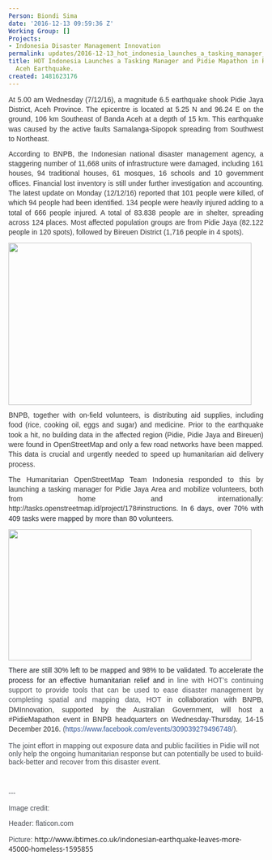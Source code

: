 ```yaml
---
Person: Biondi Sima
date: '2016-12-13 09:59:36 Z'
Working Group: []
Projects:
- Indonesia Disaster Management Innovation
permalink: updates/2016-12-13_hot_indonesia_launches_a_tasking_manager_and_pidie_mapathon_in_response_to_aceh_
title: HOT Indonesia Launches a Tasking Manager and Pidie Mapathon in Response to
  Aceh Earthquake.
created: 1481623176
---
```

<p style="line-height: 1.38; margin-top: 0pt; margin-bottom: 8pt; text-align: justify;" dir="ltr"><span style="font-size: 14px; font-family: Arial; color: #333333; background-color: transparent; font-weight: 400; font-style: normal; font-variant: normal; text-decoration: none; vertical-align: baseline; white-space: pre-wrap;">At 5.00 am Wednesday (7/12/16), a magnitude 6.5 earthquake shook Pidie Jaya District, Aceh Province. The epicentre is located at 5.25 N and 96.24 E on the ground, 106 km Southeast of Banda Aceh at a depth of 15 km. This earthquake was caused by the active faults Samalanga-Sipopok spreading from Southwest to Northeast. </span></p><p style="line-height: 1.38; margin-top: 0pt; margin-bottom: 8pt; text-align: justify;" dir="ltr"><span style="font-size: 14px; font-family: Arial; color: #333333; background-color: transparent; font-weight: 400; font-style: normal; font-variant: normal; text-decoration: none; vertical-align: baseline; white-space: pre-wrap;">According to BNPB, the Indonesian national disaster management agency, a staggering number of 11,668 units of infrastructure were damaged, including 161 houses, 94 traditional houses, 61 mosques, 16 schools and 10 government offices. Financial lost inventory is still under further investigation and accounting. The latest update on Monday (12/12/16) reported that 101 people were killed, of which 94 people had been identified. 134 people were heavily injured adding to a total of 666 people injured. A total of 83.838 people are in shelter, spreading across 124 places. Most affected population groups are from Pidie Jaya (82.122 people in 120 spots), followed by Bireuen District (1,716 people in 4 spots).</span></p><p style="line-height: 1.38; margin-top: 0pt; margin-bottom: 8pt; text-align: justify;" dir="ltr"><span style="font-size: 14px; font-family: Arial; color: #333333; background-color: transparent; font-weight: 400; font-style: normal; font-variant: normal; text-decoration: none; vertical-align: baseline; white-space: pre-wrap;"><img class="image-large" src="/sites/default/files/styles/large/public/aceh-earthquake-indonesia.jpg?itok=GDxhn0PO" alt="" width="480" height="320"></span></p><p style="line-height: 1.38; margin-top: 0pt; margin-bottom: 8pt; text-align: justify;" dir="ltr"><span style="font-size: 14px; font-family: Arial; color: #333333; background-color: transparent; font-weight: 400; font-style: normal; font-variant: normal; text-decoration: none; vertical-align: baseline; white-space: pre-wrap;">BNPB, together with on-field volunteers, is distributing aid supplies, including food (rice, cooking oil, eggs and sugar) and medicine. Prior to the earthquake took a hit, no building data in the affected region (Pidie, Pidie Jaya and Bireuen) were found in OpenStreetMap and only a few road networks have been mapped. This data is crucial and urgently needed to speed up humanitarian aid delivery process.</span></p><p style="line-height: 1.38; margin-top: 0pt; margin-bottom: 8pt; text-align: justify;" dir="ltr"><span style="font-size: 14px; font-family: Arial; color: #333333; background-color: transparent; font-weight: 400; font-style: normal; font-variant: normal; text-decoration: none; vertical-align: baseline; white-space: pre-wrap;">The Humanitarian OpenStreetMap Team Indonesia responded to this by launching a tasking manager for Pidie Jaya Area and mobilize volunteers, both from home and internationally: http://tasks.openstreetmap.id/project/178#instructions. </span><span style="font-size: 14px; font-family: Arial; color: #1d2129; background-color: #ffffff; font-weight: 400; font-style: normal; font-variant: normal; text-decoration: none; vertical-align: baseline; white-space: pre-wrap;">In 6 days, over 70% with 409 tasks were mapped by more than 80 volunteers. </span></p><p style="line-height: 1.38; margin-top: 0pt; margin-bottom: 8pt; text-align: justify;" dir="ltr"><img class="image-large" src="/sites/default/files/styles/large/public/Screen%20Shot%202016-12-13%20at%209.36.40%20AM.png?itok=xAxVmIsq" alt="" width="480" height="259"></p><p style="line-height: 1.38; margin-top: 0pt; margin-bottom: 8pt; text-align: justify;" dir="ltr"><span style="font-size: 14px; font-family: Arial; color: #1d2129; background-color: transparent; font-weight: 400; font-style: normal; font-variant: normal; text-decoration: none; vertical-align: baseline; white-space: pre-wrap;">There are still 30% left to be mapped and 98% to be validated. To accelerate the process for an effective humanitarian relief and i</span><span style="font-size: 14px; font-family: Arial; color: #4b4f56; background-color: #ffffff; font-weight: 400; font-style: normal; font-variant: normal; text-decoration: none; vertical-align: baseline; white-space: pre-wrap;">n line with HOT’s continuing support to provide tools that can be used to ease disaster management by completing spatial and mapping data, HOT </span><span style="font-size: 14px; font-family: Arial; color: #333333; background-color: transparent; font-weight: 400; font-style: normal; font-variant: normal; text-decoration: none; vertical-align: baseline; white-space: pre-wrap;">in collaboration with BNPB, DMInnovation, supported by the Australian Government, will host a #PidieMapathon event in BNPB headquarters on Wednesday-Thursday, 14-15 December 2016. </span><span style="font-size: 14px; font-family: Arial; color: #4b4f56; background-color: #ffffff; font-weight: 400; font-style: normal; font-variant: normal; text-decoration: none; vertical-align: baseline; white-space: pre-wrap;">(</span><a style="text-decoration: none;" href="https://www.openstreetmap.org/node/4255796629#map=20/-6.19250/106.86865&amp;layers=H"><span style="font-size: 14px; font-family: Arial; color: #365899; background-color: transparent; font-weight: 400; font-style: normal; font-variant: normal; text-decoration: none; vertical-align: baseline; white-space: pre-wrap;">https://www.facebook.com/events/309039279496748/</span></a><span style="font-size: 14px; font-family: Arial; color: #4b4f56; background-color: #ffffff; font-weight: 400; font-style: normal; font-variant: normal; text-decoration: none; vertical-align: baseline; white-space: pre-wrap;">).</span></p><p><span id="docs-internal-guid-9263d04c-f795-7a6d-2b98-b34c3881ad34"><span style="font-size: 14px; font-family: Arial; color: #4b4f56; font-style: normal; font-variant-ligatures: normal; font-variant-position: normal; font-variant-caps: normal; font-variant-numeric: normal; font-variant-alternates: normal; font-variant-east-asian: normal; white-space: pre-wrap;">The joint effort in mapping out exposure data and public facilities in Pidie will not only help the ongoing humanitarian response but can potentially be used to build-back-better and recover from this disaster event.</span></span></p><p>&nbsp;</p><p><span><span style="font-size: 14px; font-family: Arial; color: #4b4f56; font-style: normal; font-variant-ligatures: normal; font-variant-position: normal; font-variant-caps: normal; font-variant-numeric: normal; font-variant-alternates: normal; font-variant-east-asian: normal; white-space: pre-wrap;">---</span></span></p><p><span><span style="font-size: 14px; font-family: Arial; color: #4b4f56; font-style: normal; font-variant-ligatures: normal; font-variant-position: normal; font-variant-caps: normal; font-variant-numeric: normal; font-variant-alternates: normal; font-variant-east-asian: normal; white-space: pre-wrap;">Image credit:</span></span></p><p><span><span style="font-size: 14px; font-family: Arial; color: #4b4f56; font-style: normal; font-variant-ligatures: normal; font-variant-position: normal; font-variant-caps: normal; font-variant-numeric: normal; font-variant-alternates: normal; font-variant-east-asian: normal; white-space: pre-wrap;">Header: flaticon.com</span></span></p><p><span><span style="font-size: 14px; font-family: Arial; color: #4b4f56; font-style: normal; font-variant-ligatures: normal; font-variant-position: normal; font-variant-caps: normal; font-variant-numeric: normal; font-variant-alternates: normal; font-variant-east-asian: normal; white-space: pre-wrap;">Picture: </span></span><span style="font-family: 'Open Sans', Arial, sans-serif; font-size: 14px;">http://www.ibtimes.co.uk/indonesian-earthquake-leaves-more-45000-homeless-1595855</span></p>
